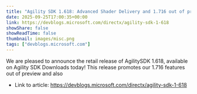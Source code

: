 ```yaml
---
title: "Agility SDK 1.618: Advanced Shader Delivery and 1.716 out of preview"
date: 2025-09-25T17:00:35+00:00
link: https://devblogs.microsoft.com/directx/agility-sdk-1-618
showShare: false
showReadTime: false
thumbnail: images/misc.png
tags: ["devblogs.microsoft.com"]
---
```

We are pleased to announce the retail release of AgilitySDK 1.618, available on Agility SDK Downloads today! This release promotes our 1.716 features out of preview and also

- Link to article: https://devblogs.microsoft.com/directx/agility-sdk-1-618